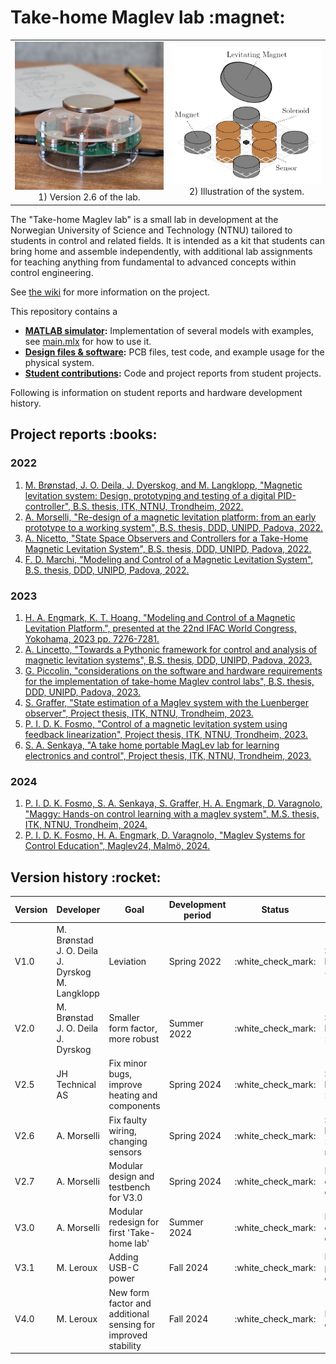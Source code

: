 # Take-home Maglev lab \:magnet\:

<table>
  <tr>
    <td align="center" width="50%">
      <img src="./media/images_and_illustrations/maggy_30_levitating.jpg" alt="Maggy 30 Levitating" width="300">
      <br>
      1) Version 2.6 of the lab.
    </td>
    <td align="center" width="50%">
      <img src="./media/images_and_illustrations/maglev_system_illustration.jpg" alt="Maglev System Illustration" width="300">
      <br>
      2) Illustration of the system.
    </td>
  </tr>
</table>

The "Take-home Maglev lab" is a small lab in development at the Norwegian University of Science and Technology (NTNU) tailored to students in control and related fields. It is intended as a kit that students can bring home and assemble independently, with additional lab assignments for teaching anything from fundamental to advanced concepts within control engineering.

See [the wiki](https://www.ntnu.no/wiki/x/OYSyEw) for more information on the project.

This repository contains a
- **[MATLAB simulator](./simulation):** Implementation of several models with examples, see [main.mlx](./simulation/main.mlx) for how to use it.
- **[Design files & software](./physical_system):** PCB files, test code, and example usage for the physical system.
- **[Student contributions](./student_contributions):** Code and project reports from student projects.

Following is information on student reports and hardware development history.
## Project reports \:books\:
### 2022
 1. [M. Brønstad, J. O. Deila, J. Dyerskog, and M. Langklopp, "Magnetic levitation system: Design, prototyping and testing of a digital PID-controller", B.S. thesis, ITK, NTNU, Trondheim, 2022.](./student_contributions/literature/2022_NTNU_bachelor_thesis_MJJM.pdf)
 2. [A. Morselli, "Re-design of a magnetic levitation platform: from an early prototype to a working system", B.S. thesis, DDD, UNIPD, Padova, 2022.](./student_contributions/literature/2022_UNIPD_bachelor_thesis_alberto_morselli.pdf)
 3. [A. Nicetto, "State Space Observers and Controllers for a Take-Home Magnetic Levitation System", B.S. thesis, DDD, UNIPD, Padova, 2022.](./student_contributions/literature/2022_UNIPD_bachelor_thesis_andrea_nicetto.pdf)
 4. [F. D. Marchi, "Modeling and Control of a Magnetic Levitation System", B.S. thesis, DDD, UNIPD, Padova, 2022.](./student_contributions/literature/2022_UNIPD_bachelor_thesis_francesco_de_marchi.pdf)
### 2023
1. [H. A. Engmark, K. T. Hoang, "Modeling and Control of a Magnetic Levitation Platform.", presented at the 22nd IFAC World Congress, Yokohama, 2023 pp. 7276-7281. ](./media/literature/maglev_model_description.pdf)
2. [A. Lincetto, "Towards a Pythonic framework for control and analysis of magnetic levitation systems", B.S. thesis, DDD, UNIPD, Padova, 2023.](./student_contributions/literature/2023_UNIPD_bachelor_thesis_alessandro_lincetto.pdf)
3. [G. Piccolin, "considerations on the software and hardware requirements for the implementation of take-home Maglev control labs", B.S. thesis, DDD, UNIPD, Padova, 2023.](./student_contributions/literature/2023_UNIPD_bachelor_thesis_giulio_piccolin.pdf)
4. [S. Graffer, "State estimation of a Maglev system with the Luenberger observer", Project thesis, ITK, NTNU, Trondheim, 2023.](./student_contributions/literature/2023_NTNU_project_thesis_sverre_graffer.pdf)
5. [P. I. D. K. Fosmo, "Control of a magnetic levitation system using feedback linearization", Project thesis, ITK, NTNU, Trondheim, 2023.](./student_contributions/literature/2023_NTNU_project_thesis_pål_fosmo.pdf)
6. [S. A. Senkaya, "A take home portable MagLev lab for learning electronics and control", Project thesis, ITK, NTNU, Trondheim, 2023.](./student_contributions/literature/2023_NTNU_project_thesis_sacit_ali_senkaya.pdf)
### 2024
1. [P. I. D. K. Fosmo, S. A. Senkaya, S. Graffer, H. A. Engmark, D. Varagnolo, "Maggy: Hands-on control learning with a maglev system", M.S. thesis, ITK, NTNU, Trondheim, 2024.](https://bth.diva-portal.org/smash/get/diva2:1918096/FULLTEXT01.pdf)
2. [P. I. D. K. Fosmo, H. A. Engmark, D. Varagnolo, "Maglev Systems for Control Education", Maglev24, Malmö, 2024.](https://ntnuopen.ntnu.no/ntnu-xmlui/handle/11250/3153592)
## Version history \:rocket\:
| **Version** | **Developer**                                                  | **Goal**                                                      | **Development period** |      **Status**      | **Result**                  |
| ----------- | -------------------------------------------------------------- | ------------------------------------------------------------- | ---------------------- | :------------------: | --------------------------- |
| V1.0        | M. Brønstad <br> J. O. Deila <br> J. Dyrskog <br> M. Langklopp | Leviation                                                     | Spring 2022            | \:white_check_mark\: | Stable levitation ~ 2 min   |
| V2.0        | M. Brønstad <br> J. O. Deila <br> J. Dyrskog                   | Smaller form factor, more robust                              | Summer 2022            | \:white_check_mark\: | Stable levitation >> 2 min  |
| V2.5        | JH Technical AS                                                | Fix minor bugs, improve heating and components                | Spring 2024            | \:white_check_mark\: | Stable levitation >> 2 min  |
| V2.6        | A. Morselli                                                    | Fix faulty wiring, changing sensors                           | Spring 2024            | \:white_check_mark\: | Stable levitation >> 30 min |
| V2.7        | A. Morselli                                                    | Modular design and testbench for V3.0                         | Spring 2024            | \:white_check_mark\: | Decisions on design         |
| V3.0        | A. Morselli                                                    | Modular redesign for first 'Take-home lab'                    | Summer 2024            | \:white_check_mark\: | Decisions on design         |
| V3.1        | M. Leroux                                                      | Adding USB-C power                                            | Fall 2024              | \:white_check_mark\: | Improved power delivery     |
| V4.0        | M. Leroux                                                      | New form factor and additional sensing for improved stability | Fall 2024              | \:white_check_mark\: | Improved control            |
